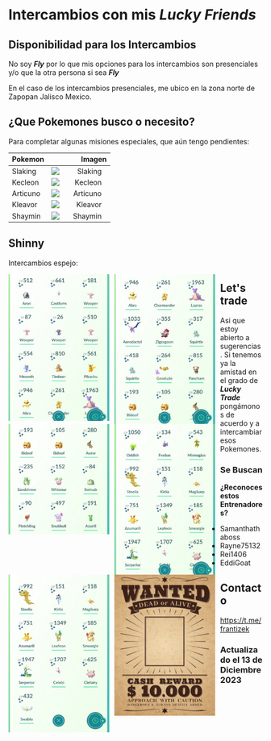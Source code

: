 # Intercambios con mis ___Lucky Friends___

## Disponibilidad para los Intercambios

No soy ___Fly___ por lo que mis opciones para los intercambios son presenciales y/o que la otra persona si sea ___Fly___

En el caso de los intercambios presenciales, me ubico en la zona norte de Zapopan Jalisco Mexico.

## ¿Que Pokemones busco o necesito?

Para completar algunas misiones especiales, que aún tengo pendientes:

| Pokemon  |                                                                                                                                  Imagen |
|----------|----------------------------------------------------------------------------------------------------------------------------------------:|
| Slaking  |    <img src="https://www.serebii.net/swordshield/pokemon/289.png" alt="Slaking" style="float: left; margin-right: 10px;" width="100" /> |
| Kecleon  |    <img src="https://www.serebii.net/swordshield/pokemon/352.png" alt="Kecleon" style="float: left; margin-right: 10px;" width="100" /> |
| Articuno | <img src="https://www.serebii.net/swordshield/pokemon/144-g.png" alt="Articuno" style="float: left; margin-right: 10px;" width="100" /> |
| Kleavor  |    <img src="https://www.serebii.net/swordshield/pokemon/900.png" alt="Kleavor" style="float: left; margin-right: 10px;" width="100" /> |
| Shaymin  |    <img src="https://www.serebii.net/swordshield/pokemon/492.png" alt="Shaymin" style="float: left; margin-right: 10px;" width="100" /> |

## Shinny

Intercambios espejo:

<img src="https://github.com/frantizek/frantizek/blob/main/templates/PokemonGo/images/photo_2023-12-13_11-34-09.jpg?raw=true" alt=" " style="float: left; margin-right: 10px;" width="200" />
<img src="https://github.com/frantizek/frantizek/blob/main/templates/PokemonGo/images/photo_2023-12-13_11-34-10.jpg?raw=true" alt=" " style="float: left; margin-right: 10px;" width="200" />
<img src="https://github.com/frantizek/frantizek/blob/main/templates/PokemonGo/images/photo_2023-12-13_11-34-11.jpg?raw=true" alt=" " style="float: left; margin-right: 10px;" width="200" />
<img src="https://github.com/frantizek/frantizek/blob/main/templates/PokemonGo/images/photo_2023-12-13_11-34-12.jpg?raw=true" alt=" " style="float: left; margin-right: 10px;" width="200" />
<img src="https://github.com/frantizek/frantizek/blob/main/templates/PokemonGo/images/photo_2023-12-13_11-34-13.jpg?raw=true" alt=" " style="float: left; margin-right: 10px;" width="200" />


## Let's trade


Asi que estoy abierto a sugerencias.
Si tenemos ya la amistad en el grado de ___Lucky Trade___ pongámonos de acuerdo y a intercambiar esos Pokemones.



### Se Buscan


<img src="https://github.com/frantizek/frantizek/blob/main/templates/PokemonGo/images/wanted-vintage-western-poster.png" alt="Se buscan..." style="float: left; margin-right: 10px;" width="200" />


**¿Reconoces estos Entrenadores?**

- Samanthathaboss
- Rayne75132
- Rei1406
- EddiGoat


## Contacto

https://t.me/frantizek

### Actualizado el 13 de Diciembre 2023
